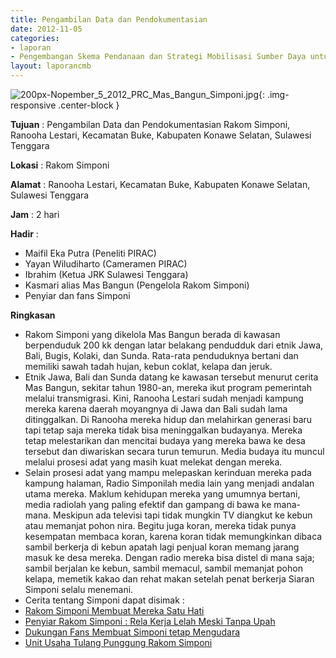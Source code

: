 ```yaml
---
title: Pengambilan Data dan Pendokumentasian
date: 2012-11-05
categories:
- laporan
- Pengembangan Skema Pendanaan dan Strategi Mobilisasi Sumber Daya untuk Keberlanjutan Media komunitas di Indonesia
layout: laporancmb
---
```



![200px-Nopember_5_2012_PRC_Mas_Bangun_Simponi.jpg](/uploads/200px-Nopember_5_2012_PRC_Mas_Bangun_Simponi.jpg){: .img-responsive .center-block }


**Tujuan** : Pengambilan Data dan Pendokumentasian Rakom Simponi, Ranooha Lestari, Kecamatan Buke, Kabupaten Konawe Selatan, Sulawesi Tenggara 

**Lokasi** : Rakom Simponi 

**Alamat** : Ranooha Lestari, Kecamatan Buke, Kabupaten Konawe Selatan, Sulawesi Tenggara 

**Jam** : 2 hari 

**Hadir** :
* Maifil Eka Putra (Peneliti PIRAC)
* Yayan Wiludiharto (Cameramen PIRAC)
* Ibrahim (Ketua JRK Sulawesi Tenggara)
* Kasmari alias Mas Bangun (Pengelola Rakom Simponi)
* Penyiar dan fans Simponi 

**Ringkasan**  
* Rakom Simponi yang dikelola Mas Bangun berada di kawasan berpenduduk 200 kk dengan latar belakang pendudduk dari etnik Jawa, Bali, Bugis, Kolaki, dan Sunda. Rata-rata penduduknya bertani dan memiliki sawah tadah hujan, kebun coklat, kelapa dan jeruk.
* Etnik Jawa, Bali dan Sunda datang ke kawasan tersebut menurut cerita Mas Bangun, sekitar tahun 1980-an, mereka ikut program pemerintah melalui transmigrasi. Kini, Ranooha Lestari sudah menjadi kampung mereka karena daerah moyangnya di Jawa dan Bali sudah lama ditinggalkan. Di Ranooha mereka hidup dan melahirkan generasi baru tapi tetap saja mereka tidak bisa meninggalkan budayanya. Mereka tetap melestarikan dan mencitai budaya yang mereka bawa ke desa tersebut dan diwariskan secara turun temurun. Media budaya itu muncul melalui prosesi adat yang masih kuat melekat dengan mereka.
* Selain prosesi adat yang mampu melepaskan kerinduan mereka pada kampung halaman, Radio Simponilah media lain yang menjadi andalan utama mereka. Maklum kehidupan mereka yang umumnya bertani, media radiolah yang paling efektif dan gampang di bawa ke mana-mana. Meskipun ada televisi tapi tidak mungkin TV diangkut ke kebun atau memanjat pohon nira. Begitu juga koran, mereka tidak punya kesempatan membaca koran, karena koran tidak memungkinkan dibaca sambil berkerja di kebun apatah lagi penjual koran memang jarang masuk ke desa mereka. Dengan radio mereka bisa distel di mana saja; sambil berjalan ke kebun, sambil memacul, sambil memanjat pohon kelapa, memetik kakao dan rehat makan setelah penat berkerja Siaran Simponi selalu menemani. 
* Cerita tentang Simponi dapat disimak : 
* [Rakom Simponi Membuat Mereka Satu Hati](http://www.fundraisingmedia.info/blog/2012/11/09/rakom-simponi-membuat-mereka-satu-hati/)
* [Penyiar Rakom Simponi : Rela Kerja Lelah Meski Tanpa Upah](http://www.fundraisingmedia.info/blog/2012/11/09/penyiar-rakom-simponi-rela-kerja-lelah-meski-tanpa-upah/)
* [Dukungan Fans Membuat Simponi tetap Mengudara](http://www.fundraisingmedia.info/blog/2012/11/10/dukungan-fans-membuat-simponi-tetap-mengudara/)
* [Unit Usaha Tulang Punggung Rakom Simponi](http://www.fundraisingmedia.info/blog/2012/11/11/unit-usaha-yang-menjadi-tulang-punggung-rakom-simponi/)
